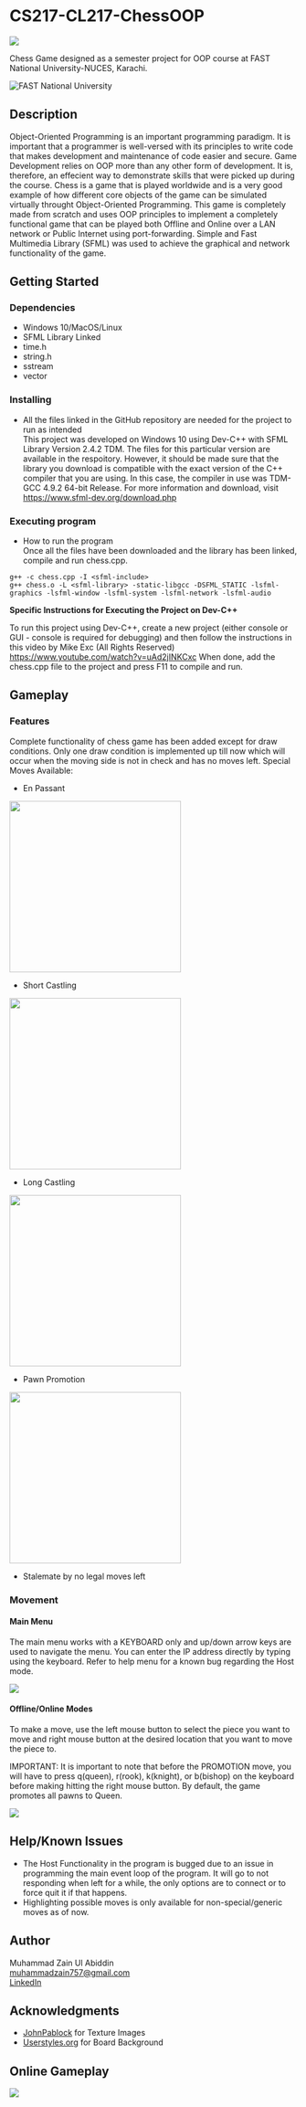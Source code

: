 # CS217-CL217-ChessOOP

<img src="https://imgur.com/1wULnoj.png?raw=true">

Chess Game designed as a semester project for OOP course at FAST National University-NUCES, Karachi.

![FAST National University](https://upload.wikimedia.org/wikipedia/en/thumb/e/e4/National_University_of_Computer_and_Emerging_Sciences_logo.png/250px-National_University_of_Computer_and_Emerging_Sciences_logo.png)

## Description

Object-Oriented Programming is an important programming paradigm. It is important that a programmer is well-versed with its principles to write code that makes development and maintenance of code easier and secure. Game Development relies on OOP more than any other form of development. It is, therefore, an effecient way to demonstrate skills that were picked up during the course. Chess is a game that is played worldwide and is a very good example of how different core objects of the game can be simulated virtually throught Object-Oriented Programming. This game is completely made from scratch and uses OOP principles to implement a completely functional game that can be played both Offline and Online over a LAN network or Public Internet using port-forwarding. Simple and Fast Multimedia Library (SFML) was used to achieve the graphical and network functionality of the game. 

## Getting Started

### Dependencies

* Windows 10/MacOS/Linux
* SFML Library Linked
* time.h
* string.h
* sstream
* vector

### Installing

* All the files linked in the GitHub repository are needed for the project to run as intended <br>
This project was developed on Windows 10 using Dev-C++ with SFML Library Version 2.4.2 TDM. The files for this particular version are available in the respoitory. However, it should be made sure that the library you download is compatible with the exact version of the C++ compiler that you are using. In this case, the compiler in use was TDM-GCC 4.9.2 64-bit Release. For more information and download, visit https://www.sfml-dev.org/download.php

### Executing program

* How to run the program <br>
Once all the files have been downloaded and the library has been linked, compile and run chess.cpp.

```
g++ -c chess.cpp -I <sfml-include>
g++ chess.o -L <sfml-library> -static-libgcc -DSFML_STATIC -lsfml-graphics -lsfml-window -lsfml-system -lsfml-network -lsfml-audio
```

<b>Specific Instructions for Executing the Project on Dev-C++</b>

To run this project using Dev-C++, create a new project (either console or GUI - console is required for debugging) and then follow the instructions in this video by Mike Exc (All Rights Reserved) https://www.youtube.com/watch?v=uAd2jINKCxc
When done, add the chess.cpp file to the project and press F11 to compile and run.

## Gameplay

### Features
Complete functionality of chess game has been added except for draw conditions. Only one draw condition is implemented up till now which will occur when the moving side is not in check and has no moves left.
Special Moves Available:
* En Passant
<img src="https://imgur.com/axSaVoF.gif?raw=true" width="300" height="300">

* Short Castling
<img src="https://imgur.com/Z2QLP7m.gif?raw=true" width="300" height="300">

* Long Castling
<img src="https://imgur.com/C5fQiNY.gif?raw=true" width="300" height="300">

* Pawn Promotion
<img src="https://imgur.com/CV0VKaJ.gif?raw=true" width="300" height="300">

* Stalemate by no legal moves left

### Movement
#### Main Menu
The main menu works with a KEYBOARD only and up/down arrow keys are used to navigate the menu. You can enter the IP address directly by typing using the keyboard.
Refer to help menu for a known bug regarding the Host mode.

![](https://imgur.com/INeMw52.gif)

#### Offline/Online Modes
To make a move, use the left mouse button to select the piece you want to move and right mouse button at the desired location that you want to move the piece to.

IMPORTANT: It is important to note that before the PROMOTION move, you will have to press q(queen), r(rook), k(knight), or b(bishop) on the keyboard before making hitting the right mouse button. By default, the game promotes all pawns to Queen.

![](https://imgur.com/ujhUFrn.gif)

## Help/Known Issues

* The Host Functionality in the program is bugged due to an issue in programming the main event loop of the program. It will go to not responding when left for a while, the only options are to connect or to force quit it if that happens.
* Highlighting possible moves is only available for non-special/generic moves as of now.


## Author

Muhammad Zain Ul Abiddin<br>
muhammadzain757@gmail.com<br>
[LinkedIn](https://www.linkedin.com/in/muhammad-zain-ul-abiddin-83194a201/)

## Acknowledgments

* [JohnPablock](https://opengameart.org/content/chess-pieces-and-board-squares) for Texture Images
* [Userstyles.org](https://userstyles.org/styles/113726/lichess-board-babinga) for Board Background


## Online Gameplay
![](https://user-images.githubusercontent.com/68997634/119646585-c3f52100-be38-11eb-94fc-db266221e3cc.gif)

